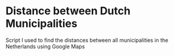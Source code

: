 # Distance between Dutch Municipalities
Script I used to find the distances between all municipalities in the Netherlands using Google Maps
